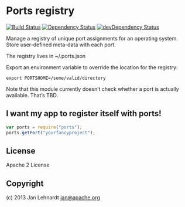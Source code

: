 # Ports registry
[![Build Status](https://travis-ci.org/hoodiehq/node-ports.svg)](https://travis-ci.org/hoodiehq/node-ports)
[![Dependency Status](https://david-dm.org/hoodiehq/node-ports.svg)](https://david-dm.org/hoodiehq/node-ports)
[![devDependency Status](https://david-dm.org/hoodiehq/node-ports/dev-status.svg)](https://david-dm.org/hoodiehq/node-ports#info=devDependencies)

Manage a registry of unique port assignments for
an operating system. Store user-defined meta-data
with each port.

The registry lives in ~/.ports.json

Export an environment variable to override the location for the registry:

```
export PORTSHOME=/some/valid/directory
```

Note that this module currently doesn’t check whether
a port is actually available. That’s TBD.


## I want my app to register itself with ports!
```js
var ports = require("ports");
ports.getPort("yourfancyproject");
```

## License

Apache 2 License


## Copyright

(c) 2013 Jan Lehnardt <jan@apache.org>

